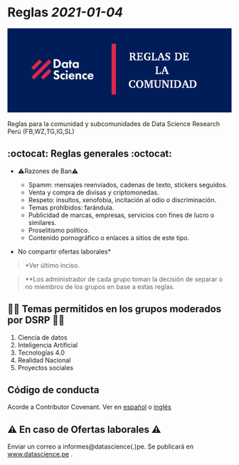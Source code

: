 # Reglas _2021-01-04_

![](DSRP.png)

Reglas para la comunidad y subcomunidades de Data Science Research Perú (FB,WZ,TG,IG,SL)

## :octocat: Reglas generales :octocat:

- ⚠️Razones de Ban⚠️ 
  - Spamm: mensajes reenviados, cadenas de texto, stickers seguidos.
  - Venta y compra de divisas y criptomonedas.
  - Respeto: insultos, xenofobia, incitación al odio o discriminación.
  - Temas prohibidos: farándula.
  - Publicidad de marcas, empresas, servicios con fines de lucro o similares.
  - Proselitismo político.
  - Contenido pornográfico o enlaces a sitios de este tipo.
  
- No compartir ofertas laborales*


>*Ver último inciso.

>**Los administrador de cada grupo toman la decisión de separar o no miembros de los grupos en base a estas reglas.

## 👩‍💻 Temas permitidos en los grupos moderados por DSRP 👩‍💻

1. Ciencia de datos
2. Inteligencia Artificial
3. Tecnologías 4.0
4. Realidad Nacional
5. Proyectos sociales

## Código de conducta

Acorde a Contributor Covenant. Ver en [español](CC_es.md) o [inglés](CC_us.md)


## ⚠ En caso de Ofertas laborales ⚠

Enviar un correo a informes@datascience(.)pe. Se publicará en www.datascience.pe .
